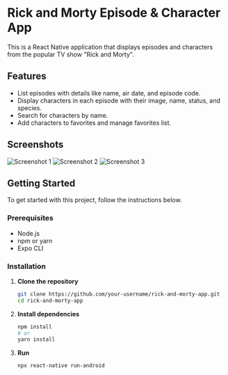 # Rick and Morty Episode & Character App

This is a React Native application that displays episodes and characters from the popular TV show "Rick and Morty".

## Features

- List episodes with details like name, air date, and episode code.
- Display characters in each episode with their image, name, status, and species.
- Search for characters by name.
- Add characters to favorites and manage favorites list.

## Screenshots

![Screenshot 1]([./screenshots/screenshot1.png](https://github.com/cemrecander/RickAndMorty/blob/main/src/assets/images/screenshot1.PNG))
![Screenshot 2]([./screenshots/screenshot2.png](https://github.com/cemrecander/RickAndMorty/blob/main/src/assets/images/screenshot2.PNG))
![Screenshot 3]([./screenshots/screenshot3.png](https://github.com/cemrecander/RickAndMorty/blob/main/src/assets/images/screenshot3.PNG))

## Getting Started

To get started with this project, follow the instructions below.

### Prerequisites

- Node.js
- npm or yarn
- Expo CLI

### Installation

1. **Clone the repository**

   ```bash
   git clone https://github.com/your-username/rick-and-morty-app.git
   cd rick-and-morty-app
   
2. **Install dependencies**

   ```bash
   npm install
   # or
   yarn install

3. **Run**

   ```bash
   npx react-native run-android

